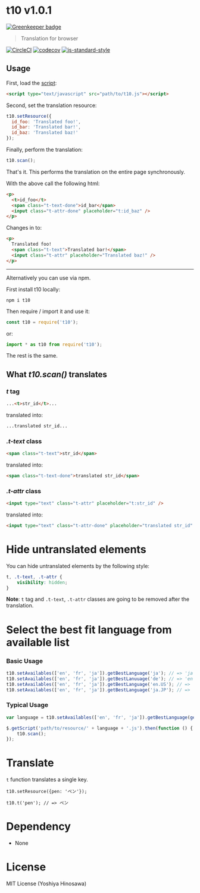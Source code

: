 # t10 v1.0.1

[![Greenkeeper badge](https://badges.greenkeeper.io/kt3k/t10.svg)](https://greenkeeper.io/)

> Translation for browser

[![CircleCI](https://circleci.com/gh/kt3k/t10.svg?style=svg)](https://circleci.com/gh/kt3k/t10)
[![codecov](https://codecov.io/gh/kt3k/t10/branch/master/graph/badge.svg)](https://codecov.io/gh/kt3k/t10)
[![js-standard-style](https://img.shields.io/badge/code%20style-standard-brightgreen.svg)](http://standardjs.com/)

## Usage

First, load the [script](https://unpkg.com/t10/dist/t10.js):
```html
<script type="text/javascript" src="path/to/t10.js"></script>
```

Second, set the translation resource:

```javascript
t10.setResource({
  id_foo: 'Translated foo!',
  id_bar: 'Translated bar!',
  id_baz: 'Translated baz!'
});
```

Finally, perform the translation:

```javascript
t10.scan();
```

That's it. This performs the translation on the entire page synchronously.

With the above call the following html:

```html
<p>
  <t>id_foo</t>
  <span class="t-text-done">id_bar</span>
  <input class="t-attr-done" placeholder="t:id_baz" />
</p>
```

Changes in to:

```html
<p>
  Translated foo!
  <span class="t-text">Translated bar!</span>
  <input class="t-attr" placeholder="Translated baz!" />
</p>
```

---

Alternatively you can use via npm.

First install t10 locally:

    npm i t10

Then require / import it and use it:

```js
const t10 = require('t10');
```

or:

```js
import * as t10 from require('t10');
```

The rest is the same.


## What *t10.scan()* translates

### *t* tag

```html
...<t>str_id</t>...
```
translated into:

```html
...translated str_id...
```


### *.t-text* class

```html
<span class="t-text">str_id</span>
```

translated into:

```html
<span class="t-text-done">translated str_id</span>
```


### *.t-attr* class

```html
<input type="text" class="t-attr" placeholder="t:str_id" />
```

translated into:

```html
<input type="text" class="t-attr-done" placeholder="translated str_id" />
```

# Hide untranslated elements

You can hide untranslated elements by the following style:

```css
t, .t-text, .t-attr {
    visibility: hidden;
}
```

**Note**: `t` tag and `.t-text`, `.t-attr` classes are going to be removed after the translation.

# Select the best fit language from available list

### Basic Usage

```javascript
t10.setAvailables(['en', 'fr', 'ja']).getBestLanguage('ja'); // => 'ja'
t10.setAvailables(['en', 'fr', 'ja']).getBestLanuuage('de'); // => 'en' # the first available is the default
t10.setAvailables(['en', 'fr', 'ja']).getBestLanguage('en.US'); // => 'en'
t10.setAvailables(['en', 'fr', 'ja']).getBestLanguage('ja.JP'); // => 'ja'
```

### Typical Usage

```javascript
var language = t10.setAvailables(['en', 'fr', 'ja']).getBestLanguage(getFromSystem());

$.getScript('path/to/resource/' + language + '.js').then(function () {
    t10.scan();
});
```

# Translate

`t` function translates a single key.

```
t10.setResource({pen: 'ペン'});

t10.t('pen'); // => ペン
```

# Dependency

- None

# License

MIT License (Yoshiya Hinosawa)
